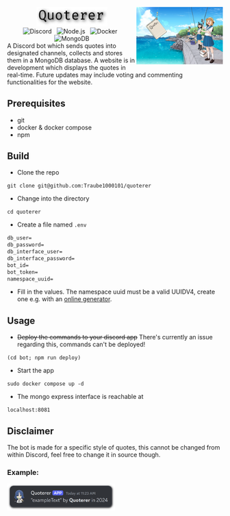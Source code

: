<img src="./assets/quoterer.webp" alt="Wow&#8230; such Empty!" title="StealthyWhisper Icon" width="40%" align="right">
<div align="center">
  <picture>
    <source
        media="(prefers-color-scheme: dark)"
        srcset="./assets/title_dark.png"
    />
    <source
        media="(prefers-color-scheme: light), (prefers-color-scheme: no-preference)"
        srcset="./assets/title_light.png"
    />
    <img width="33%" src="./assets/title_light.png"/>
  </picture>
  <br>
  <img height="22px" alt="Discord" src="https://img.shields.io/badge/Discord-%235865F2?style=flat&logo=discord&logoColor=white">
  &nbsp;
  <img height="22px" alt="Node.js" src="https://img.shields.io/badge/Node.js-%235FA04E?style=flat&logo=nodedotjs&logoColor=white">
  &nbsp;
  <img height="22px" alt="Docker" src="https://img.shields.io/badge/Docker-%232496ED?style=flat&logo=docker&logoColor=white">
  &nbsp;
  <img height="22px" alt="MongoDB" src="https://img.shields.io/badge/MongoDB-%2347A248?style=flat&logo=mongodb&logoColor=white">
</div>
A Discord bot which sends quotes into designated channels, collects and stores them in a MongoDB database. A website is in development which displays the quotes in real-time. Future updates may include voting and commenting functionalities for the website.

## Prerequisites

- git
- docker & docker compose
- npm

## Build
- Clone the repo
```
git clone git@github.com:Traube1000101/quoterer
```
- Change into the directory
```
cd quoterer
```
- Create a file named `.env`
```
db_user=
db_password=
db_interface_user=
db_interface_password=
bot_id=
bot_token=
namespace_uuid=
```
- Fill in the values. The namespace uuid must be a valid UUIDV4, create one e.g. with an [online generator](https://www.uuidgenerator.net/version4).

## Usage
- ~~Deploy the commands to your discord app~~ There's currently an issue regarding this, commands can't be deployed!
```
(cd bot; npm run deploy)
```  
- Start the app
```
sudo docker compose up -d
```
- The mongo express interface is reachable at
```
localhost:8081
```
## Disclaimer
The bot is made for a specific style of quotes, this cannot be changed from within Discord, feel free to change it in source though.  
### Example:

<img width="50%" alt="Example Quote" src="./assets/example_quote.png">

